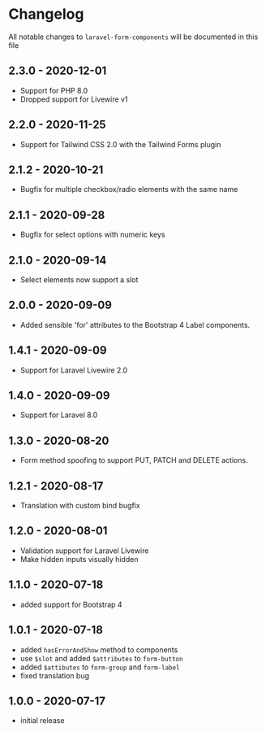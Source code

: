 # Changelog

All notable changes to `laravel-form-components` will be documented in this file

## 2.3.0 - 2020-12-01

- Support for PHP 8.0
- Dropped support for Livewire v1

## 2.2.0 - 2020-11-25

- Support for Tailwind CSS 2.0 with the Tailwind Forms plugin

## 2.1.2 - 2020-10-21

- Bugfix for multiple checkbox/radio elements with the same name

## 2.1.1 - 2020-09-28

- Bugfix for select options with numeric keys

## 2.1.0 - 2020-09-14

- Select elements now support a slot

## 2.0.0 - 2020-09-09

- Added sensible 'for' attributes to the Bootstrap 4 Label components.

## 1.4.1 - 2020-09-09

- Support for Laravel Livewire 2.0

## 1.4.0 - 2020-09-09

- Support for Laravel 8.0

## 1.3.0 - 2020-08-20

- Form method spoofing to support PUT, PATCH and DELETE actions.

## 1.2.1 - 2020-08-17

- Translation with custom bind bugfix

## 1.2.0 - 2020-08-01

- Validation support for Laravel Livewire
- Make hidden inputs visually hidden

## 1.1.0 - 2020-07-18

- added support for Bootstrap 4

## 1.0.1 - 2020-07-18

- added `hasErrorAndShow` method to components
- use `$slot` and added `$attributes` to `form-button`
- added `$attibutes` to `form-group` and `form-label`
- fixed translation bug

## 1.0.0 - 2020-07-17

- initial release

